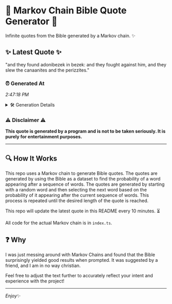 # 📖 Markov Chain Bible Quote Generator 📖

Infinite quotes from the Bible generated by a Markov chain. ✨

## ✨ Latest Quote ✨
"and they found adonibezek in bezek: and they fought against him, and they slew the canaanites and the perizzites."

### ⏰ Generated At
*2:47:18 PM*

<details>
    <summary>🛠️ Generation Details</summary>
    <p>
        <strong>🌱 Seed:</strong> and<br>
        <strong>🔄 Iterations:</strong> 18<br>
        <strong>📜 Context History:</strong><br>[ and ]: they<br>[ and, they ]: found<br>[ and, they, found ]: adonibezek<br>[ and, they, found, adonibezek ]: in<br>[ and, they, found, adonibezek, in ]: bezek:<br>[ and, they, found, adonibezek, in, bezek: ]: and<br>[ they, found, adonibezek, in, bezek:, and ]: they<br>[ found, adonibezek, in, bezek:, and, they ]: fought<br>[ adonibezek, in, bezek:, and, they, fought ]: against<br>[ in, bezek:, and, they, fought, against ]: him,<br>[ bezek:, and, they, fought, against, him, ]: and<br>[ and, they, fought, against, him,, and ]: they<br>[ they, fought, against, him,, and, they ]: slew<br>[ fought, against, him,, and, they, slew ]: the<br>[ against, him,, and, they, slew, the ]: canaanites<br>[ him,, and, they, slew, the, canaanites ]: and<br>[ and, they, slew, the, canaanites, and ]: the<br>[ they, slew, the, canaanites, and, the ]: perizzites.<br>
    </p>
</details>

### ⚠️ Disclaimer ⚠️
**This quote is generated by a program and is not to be taken seriously. It is purely for entertainment purposes.**

---

## 🔍 How It Works

This repo uses a Markov chain to generate Bible quotes. The quotes are generated by using the Bible as a dataset to find the probability of a word appearing after a sequence of words. The quotes are generated by starting with a random word and then selecting the next word based on the probability of it appearing after the current sequence of words. This process is repeated until the desired length of the quote is reached.

This repo will update the latest quote in this README every 10 minutes. ⏳

All code for the actual Markov chain is in `index.ts`.

## ❓ Why

I was just messing around with Markov Chains and found that the Bible surprisingly yielded good results when prompted. 
It was suggested by a friend, and I am in no way christian.

Feel free to adjust the text further to accurately reflect your intent and experience with the project!

---

*Enjoy*✨

